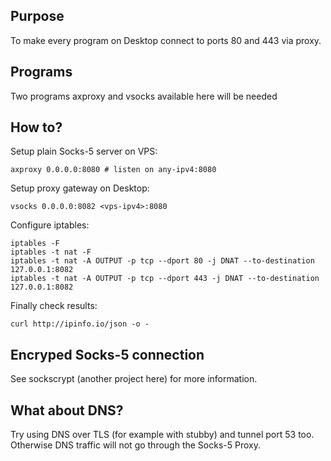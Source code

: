Purpose
-------
To make every program on Desktop connect to ports 80 and 443 via proxy.

Programs
--------
Two programs axproxy and vsocks available here will be needed

How to?
-------
Setup plain Socks-5 server on VPS:
```
axproxy 0.0.0.0:8080 # listen on any-ipv4:8080
```
Setup proxy gateway on Desktop:
```
vsocks 0.0.0.0:8082 <vps-ipv4>:8080
```
Configure iptables:
```
iptables -F
iptables -t nat -F
iptables -t nat -A OUTPUT -p tcp --dport 80 -j DNAT --to-destination 127.0.0.1:8082
iptables -t nat -A OUTPUT -p tcp --dport 443 -j DNAT --to-destination 127.0.0.1:8082
```
Finally check results:
```
curl http://ipinfo.io/json -o -
```

Encryped Socks-5 connection
---------------------------
See sockscrypt (another project here) for more information.

What about DNS?
---------------
Try using DNS over TLS (for example with stubby) and tunnel port 53 too.  
Otherwise DNS traffic will not go through the Socks-5 Proxy.  
